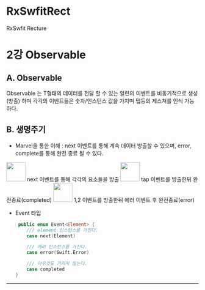 # RxSwfitRect
RxSwfit Recture

2강 Observable
===========
## A. Observable
Observable<T> 는 T형태의 데이터를 전달 할 수 있는 일련의 이벤트를 비동기적으로 생성(방출) 하며 각각의 이벤트들은 숫자/인스턴스 값을 가지며 탭등의 제스쳐를 인식 가능 하다.

## B. 생명주기

* Marvel을 통한 이해 : next 이벤트를 통해 계속 데이터 방출할 수 있으며, error, complete를 통해 완전 종료 될 수 있다.

<img src = "https://github.com/fimuxd/RxSwift/blob/master/Lectures/02_Observables/1.%20marble.png?raw=true" height = 50>
next 이벤트를 통해 각각의 요소들을 방출 

<img src = "https://github.com/fimuxd/RxSwift/blob/master/Lectures/02_Observables/2.%20lifecycle1.png?raw=true" height = 50>
tap 이벤트를 방출한뒤 완전종료(completed)

<img src = "https://github.com/fimuxd/RxSwift/raw/master/Lectures/02_Observables/3.%20lifecycle2.png?raw=true" height = 50>
1,2 이벤트를 방출한뒤 에러 이벤트 후 완전종료(error)<p> 
          
          
* Event 타입
    ``` swift
     public enum Event<Element> {
 	    /// element 인스턴스를 가진다.
 	    case next(Element)
 	
 	    /// 에러 인스턴스를 가진다.
 	    case error(Swift.Error)
 	
 	    /// 아무것도 가지지 않는다.
 	    case completed
    }
    ```
  
* * *
